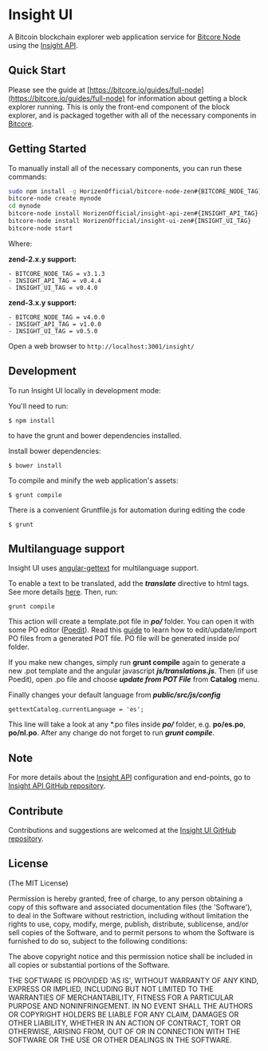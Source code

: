 # Insight UI

A Bitcoin blockchain explorer web application service for [Bitcore Node](https://github.com/bitpay/bitcore-node) using the [Insight API](https://github.com/HorizenOfficial/insight-api-zen).

## Quick Start

Please see the guide at [https://bitcore.io/guides/full-node](https://bitcore.io/guides/full-node) for information about getting a block explorer running. This is only the front-end component of the block explorer, and is packaged together with all of the necessary components in [Bitcore](https://github.com/bitpay/bitcore).

## Getting Started

To manually install all of the necessary components, you can run these commands:

```bash
sudo npm install -g HorizenOfficial/bitcore-node-zen#{BITCORE_NODE_TAG} --unsafe
bitcore-node create mynode
cd mynode
bitcore-node install HorizenOfficial/insight-api-zen#{INSIGHT_API_TAG}
bitcore-node install HorizenOfficial/insight-ui-zen#{INSIGHT_UI_TAG}
bitcore-node start
```
Where:

**zend-2.x.y support:**
```
- BITCORE_NODE_TAG = v3.1.3
- INSIGHT_API_TAG = v0.4.4
- INSIGHT_UI_TAG = v0.4.0
```
**zend-3.x.y support:**
```
- BITCORE_NODE_TAG = v4.0.0
- INSIGHT_API_TAG = v1.0.0
- INSIGHT_UI_TAG = v0.5.0
```


Open a web browser to `http://localhost:3001/insight/`

## Development

To run Insight UI locally in development mode:

You'll need to run:

```
$ npm install
```

to have the grunt and bower dependencies installed.

Install bower dependencies:

```
$ bower install
```

To compile and minify the web application's assets:

```
$ grunt compile
```

There is a convenient Gruntfile.js for automation during editing the code

```
$ grunt
```

## Multilanguage support

Insight UI uses [angular-gettext](http://angular-gettext.rocketeer.be) for multilanguage support.

To enable a text to be translated, add the ***translate*** directive to html tags. See more details [here](http://angular-gettext.rocketeer.be/dev-guide/annotate/). Then, run:

```
grunt compile
```

This action will create a template.pot file in ***po/*** folder. You can open it with some PO editor ([Poedit](http://poedit.net)). Read this [guide](http://angular-gettext.rocketeer.be/dev-guide/translate/) to learn how to edit/update/import PO files from a generated POT file. PO file will be generated inside po/ folder.

If you make new changes, simply run **grunt compile** again to generate a new .pot template and the angular javascript ***js/translations.js***. Then (if use Poedit), open .po file and choose ***update from POT File*** from **Catalog** menu.

Finally changes your default language from ***public/src/js/config***

```
gettextCatalog.currentLanguage = 'es';
```

This line will take a look at any *.po files inside ***po/*** folder, e.g.
**po/es.po**, **po/nl.po**. After any change do not forget to run ***grunt
compile***.


## Note

For more details about the [Insight API](https://github.com/HorizenOfficial/insight-api-zen) configuration and end-points, go to [Insight API GitHub repository](https://github.com/HorizenOfficial/insight-api-zen).

## Contribute

Contributions and suggestions are welcomed at the [Insight UI GitHub repository](https://github.com/HorizenOfficial/insight-ui-zen).


## License
(The MIT License)

Permission is hereby granted, free of charge, to any person obtaining
a copy of this software and associated documentation files (the
'Software'), to deal in the Software without restriction, including
without limitation the rights to use, copy, modify, merge, publish,
distribute, sublicense, and/or sell copies of the Software, and to
permit persons to whom the Software is furnished to do so, subject to
the following conditions:

The above copyright notice and this permission notice shall be
included in all copies or substantial portions of the Software.

THE SOFTWARE IS PROVIDED 'AS IS', WITHOUT WARRANTY OF ANY KIND,
EXPRESS OR IMPLIED, INCLUDING BUT NOT LIMITED TO THE WARRANTIES OF
MERCHANTABILITY, FITNESS FOR A PARTICULAR PURPOSE AND NONINFRINGEMENT.
IN NO EVENT SHALL THE AUTHORS OR COPYRIGHT HOLDERS BE LIABLE FOR ANY
CLAIM, DAMAGES OR OTHER LIABILITY, WHETHER IN AN ACTION OF CONTRACT,
TORT OR OTHERWISE, ARISING FROM, OUT OF OR IN CONNECTION WITH THE
SOFTWARE OR THE USE OR OTHER DEALINGS IN THE SOFTWARE.
